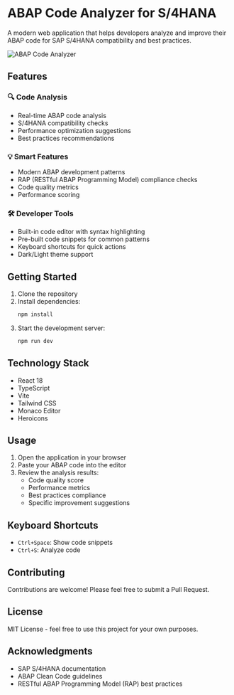 # ABAP Code Analyzer for S/4HANA

A modern web application that helps developers analyze and improve their ABAP code for SAP S/4HANA compatibility and best practices.

![ABAP Code Analyzer](https://raw.githubusercontent.com/stackblitz/stackblitz-examples/main/abap-analyzer-preview.png)

## Features

### 🔍 Code Analysis
- Real-time ABAP code analysis
- S/4HANA compatibility checks
- Performance optimization suggestions
- Best practices recommendations

### 💡 Smart Features
- Modern ABAP development patterns
- RAP (RESTful ABAP Programming Model) compliance checks
- Code quality metrics
- Performance scoring

### 🛠 Developer Tools
- Built-in code editor with syntax highlighting
- Pre-built code snippets for common patterns
- Keyboard shortcuts for quick actions
- Dark/Light theme support

## Getting Started

1. Clone the repository
2. Install dependencies:
   ```bash
   npm install
   ```
3. Start the development server:
   ```bash
   npm run dev
   ```

## Technology Stack

- React 18
- TypeScript
- Vite
- Tailwind CSS
- Monaco Editor
- Heroicons

## Usage

1. Open the application in your browser
2. Paste your ABAP code into the editor
3. Review the analysis results:
   - Code quality score
   - Performance metrics
   - Best practices compliance
   - Specific improvement suggestions

## Keyboard Shortcuts

- `Ctrl+Space`: Show code snippets
- `Ctrl+S`: Analyze code

## Contributing

Contributions are welcome! Please feel free to submit a Pull Request.

## License

MIT License - feel free to use this project for your own purposes.

## Acknowledgments

- SAP S/4HANA documentation
- ABAP Clean Code guidelines
- RESTful ABAP Programming Model (RAP) best practices